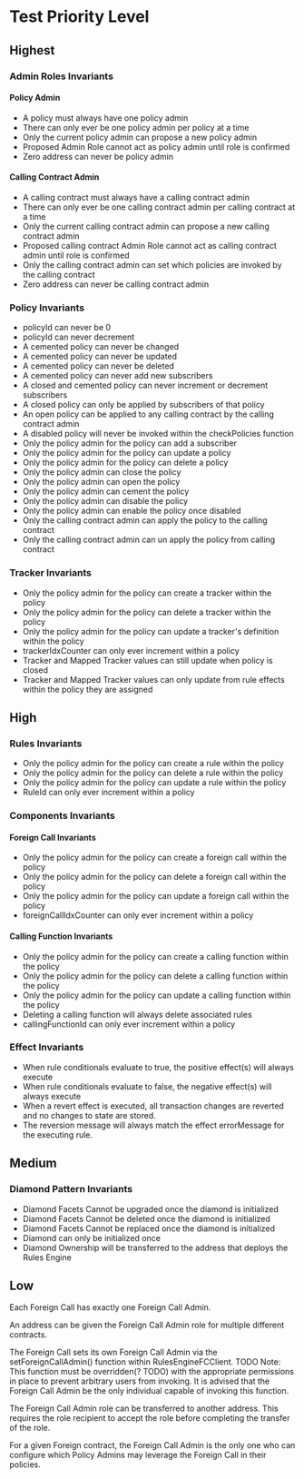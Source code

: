 # Test Priority Level 
## Highest 
### Admin Roles Invariants 
#### Policy Admin 
- A policy must always have one policy admin 
- There can only ever be one policy admin per policy at a time
- Only the current policy admin can propose a new policy admin 
- Proposed Admin Role cannot act as policy admin until role is confirmed  
- Zero address can never be policy admin 

#### Calling Contract Admin 
- A calling contract must always have a calling contract admin
- There can only ever be one calling contract admin per calling contract at a time
- Only the current calling contract admin can propose a new calling contract admin 
- Proposed calling contract Admin Role cannot act as calling contract admin until role is confirmed  
- Only the calling contract admin can set which policies are invoked by the calling contract 
- Zero address can never be calling contract admin 

### Policy Invariants 
- policyId can never be 0 
- policyId can never decrement 
- A cemented policy can never be changed
- A cemented policy can never be updated 
- A cemented policy can never be deleted 
- A cemented policy can never add new subscribers 
- A closed and cemented policy can never increment or decrement subscribers 
- A closed policy can only be applied by subscribers of that policy 
- An open policy can be applied to any calling contract by the calling contract admin 
- A disabled policy will never be invoked within the checkPolicies function 
- Only the policy admin for the policy can add a subscriber 
- Only the policy admin for the policy can update a policy 
- Only the policy admin for the policy can delete a policy 
- Only the policy admin can close the policy 
- Only the policy admin can open the policy 
- Only the policy admin can cement the policy 
- Only the policy admin can disable the policy 
- Only the policy admin can enable the policy once disabled
- Only the calling contract admin can apply the policy to the calling contract
- Only the calling contract admin can un apply the policy from calling contract

### Tracker Invariants 
- Only the policy admin for the policy can create a tracker within the policy 
- Only the policy admin for the policy can delete a tracker within the policy 
- Only the policy admin for the policy can update a tracker's definition within the policy
- trackerIdxCounter can only ever increment within a policy
- Tracker and Mapped Tracker values can still update when policy is closed 
- Tracker and Mapped Tracker values can only update from rule effects within the policy they are assigned

## High 
### Rules Invariants 
- Only the policy admin for the policy can create a rule within the policy 
- Only the policy admin for the policy can delete a rule within the policy 
- Only the policy admin for the policy can update a rule within the policy 
- RuleId can only ever increment within a policy 

### Components Invariants 
#### Foreign Call Invariants 
- Only the policy admin for the policy can create a foreign call within the policy 
- Only the policy admin for the policy can delete a foreign call within the policy 
- Only the policy admin for the policy can update a foreign call within the policy
- foreignCallIdxCounter can only ever increment within a policy

#### Calling Function Invariants 
- Only the policy admin for the policy can create a calling function within the policy 
- Only the policy admin for the policy can delete a calling function within the policy 
- Only the policy admin for the policy can update a calling function within the policy
- Deleting a calling function will always delete associated rules 
- callingFunctionId can only ever increment within a policy

### Effect Invariants 
- When rule conditionals evaluate to true, the positive effect(s) will always execute 
- When rule conditionals evaluate to false, the negative effect(s) will always execute 
- When a revert effect is executed, all transaction changes are reverted and no changes to state are stored. 
- The reversion message will always match the effect errorMessage for the executing rule.

## Medium 
### Diamond Pattern Invariants 
- Diamond Facets Cannot be upgraded once the diamond is initialized 
- Diamond Facets Cannot be deleted once the diamond is initialized  
- Diamond Facets Cannot be replaced once the diamond is initialized
- Diamond can only be initialized once 
- Diamond Ownership will be transferred to the address that deploys the Rules Engine  

## Low 


Each Foreign Call has exactly one Foreign Call Admin.

An address can be given the Foreign Call Admin role for multiple different contracts.

The Foreign Call sets its own Foreign Call Admin via the setForeignCallAdmin() function within RulesEngineFCClient. TODO
Note: This function must be overridden(? TODO) with the appropriate permissions in place to prevent arbitrary users from invoking. It is advised that the Foreign Call Admin be the only individual capable of invoking this function.

The Foreign Call Admin role can be transferred to another address. This requires the role recipient to accept the role before completing the transfer of the role.
 
For a given Foreign contract, the Foreign Call Admin is the only one who can configure which Policy Admins may leverage the Foreign Call in their policies.
